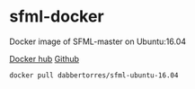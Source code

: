 # sfml-docker
Docker image of SFML-master on Ubuntu:16.04

[Docker hub](https://hub.docker.com/r/dabbertorres/sfml-ubuntu-16.04/)
[Github](https://github.com/dabbertorres/sfml-docker)

`docker pull dabbertorres/sfml-ubuntu-16.04`

